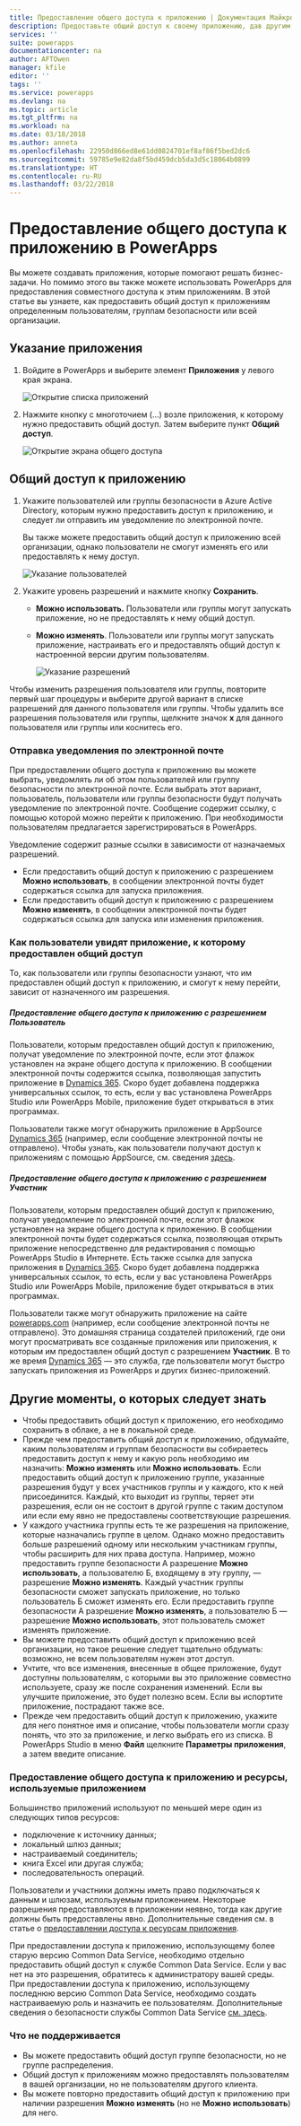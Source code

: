```yaml
---
title: Предоставление общего доступа к приложению | Документация Майкрософт
description: Предоставьте общий доступ к своему приложению, дав другим пользователям разрешение запускать его или изменять.
services: ''
suite: powerapps
documentationcenter: na
author: AFTOwen
manager: kfile
editor: ''
tags: ''
ms.service: powerapps
ms.devlang: na
ms.topic: article
ms.tgt_pltfrm: na
ms.workload: na
ms.date: 03/18/2018
ms.author: anneta
ms.openlocfilehash: 22950d866ed8e61dd0824701ef8af86f5bed2dc6
ms.sourcegitcommit: 59785e9e82da8f5bd459dcb5da3d5c18064b0899
ms.translationtype: HT
ms.contentlocale: ru-RU
ms.lasthandoff: 03/22/2018
---
```

# <a name="share-an-app-in-powerapps"></a>Предоставление общего доступа к приложению в PowerApps
Вы можете создавать приложения, которые помогают решать бизнес-задачи. Но помимо этого вы также можете использовать PowerApps для предоставления совместного доступа к этим приложениям. В этой статье вы узнаете, как предоставить общий доступ к приложениям определенным пользователям, группам безопасности или всей организации.

## <a name="specify-an-app"></a>Указание приложения
1. Войдите в PowerApps и выберите элемент **Приложения** у левого края экрана.

    ![Открытие списка приложений](./media/share-app/file-apps.png)

1. Нажмите кнопку с многоточием (...) возле приложения, к которому нужно предоставить общий доступ. Затем выберите пункт **Общий доступ**.

    ![Открытие экрана общего доступа](./media/share-app/ellipsis-share.png)

## <a name="share-an-app"></a>Общий доступ к приложению
1. Укажите пользователей или группы безопасности в Azure Active Directory, которым нужно предоставить доступ к приложению, и следует ли отправить им уведомление по электронной почте.

    Вы также можете предоставить общий доступ к приложению всей организации, однако пользователи не смогут изменять его или предоставлять к нему доступ.

    ![Указание пользователей](./media/share-app/share-list.png)

1. Укажите уровень разрешений и нажмите кнопку **Сохранить**.

    * **Можно использовать.** Пользователи или группы могут запускать приложение, но не предоставлять к нему общий доступ.
    * **Можно изменять**. Пользователи или группы могут запускать приложение, настраивать его и предоставлять общий доступ к настроенной версии другим пользователям.

        ![Указание разрешений](./media/share-app/edit-use.png)

Чтобы изменить разрешения пользователя или группы, повторите первый шаг процедуры и выберите другой вариант в списке разрешений для данного пользователя или группы. Чтобы удалить все разрешения пользователя или группы, щелкните значок **x** для данного пользователя или группы или коснитесь его.

### <a name="send-email-notification"></a>Отправка уведомления по электронной почте
При предоставлении общего доступа к приложению вы можете выбрать, уведомлять ли об этом пользователей или группу безопасности по электронной почте. Если выбрать этот вариант, пользователь, пользователи или группы безопасности будут получать уведомление по электронной почте. Сообщение содержит ссылку, с помощью которой можно перейти к приложению. При необходимости пользователям предлагается зарегистрироваться в PowerApps.

Уведомление содержит разные ссылки в зависимости от назначаемых разрешений.

- Если предоставить общий доступ к приложению с разрешением **Можно использовать**, в сообщении электронной почты будет содержаться ссылка для запуска приложения.
- Если предоставить общий доступ к приложению с разрешением **Можно изменять**, в сообщении электронной почты будет содержаться ссылка для запуска или изменения приложения.

### <a name="how-do-my-users-see-the-app-i-shared"></a>Как пользователи увидят приложение, к которому предоставлен общий доступ
То, как пользователи или группы безопасности узнают, что им предоставлен общий доступ к приложению, и смогут к нему перейти, зависит от назначенного им разрешения.

##### <a name="if-you-shared-an-app-with-user-permission"></a>Предоставление общего доступа к приложению с разрешением *Пользователь*
Пользователи, которым предоставлен общий доступ к приложению, получат уведомление по электронной почте, если этот флажок установлен на экране общего доступа к приложению. В сообщении электронной почты содержится ссылка, позволяющая запустить приложение в [Dynamics 365](http://home.dynamics.com). Скоро будет добавлена поддержка универсальных ссылок, то есть, если у вас установлена PowerApps Studio или PowerApps Mobile, приложение будет открываться в этих программах.

Пользователи также могут обнаружить приложение в AppSource [Dynamics 365](http://home.dynamics.com) (например, если сообщение электронной почты не отправлено). Чтобы узнать, как пользователи получают доступ к приложениям с помощью AppSource, см. сведения [здесь](../../user/app-source.md).

##### <a name="if-you-shared-an-app-with-contributor-permission"></a>Предоставление общего доступа к приложению с разрешением *Участник*
Пользователи, которым предоставлен общий доступ к приложению, получат уведомление по электронной почте, если этот флажок установлен на экране общего доступа к приложению. В сообщении электронной почты будет содержаться ссылка, позволяющая открыть приложение непосредственно для редактирования с помощью PowerApps Studio в Интернете. Есть также ссылка для запуска приложения в [Dynamics 365](http://home.dynamics.com). Скоро будет добавлена поддержка универсальных ссылок, то есть, если у вас установлена PowerApps Studio или PowerApps Mobile, приложение будет открываться в этих программах.

Пользователи также могут обнаружить приложение на сайте [powerapps.com](http://web.powerapps.com) (например, если сообщение электронной почты не отправлено). Это домашняя страница создателей приложений, где они могут просматривать все созданные приложения или приложения, к которым им предоставлен общий доступ с разрешением **Участник**. В то же время [Dynamics 365](http://home.dynamics.com) — это служба, где пользователи могут быстро запускать приложения из PowerApps и других бизнес-приложений.

## <a name="other-things-to-know"></a>Другие моменты, о которых следует знать
* Чтобы предоставить общий доступ к приложению, его необходимо сохранить в облаке, а не в локальной среде.
* Прежде чем предоставить общий доступ к приложению, обдумайте, каким пользователям и группам безопасности вы собираетесь предоставить доступ к нему и какую роль необходимо им назначить: **Можно изменять** или **Можно использовать**. Если предоставить общий доступ к приложению группе, указанные разрешения будут у всех участников группы и у каждого, кто к ней присоединится. Каждый, кто выходит из группы, теряет эти разрешения, если он не состоит в другой группе с таким доступом или если ему явно не предоставлены соответствующие разрешения.
* У каждого участника группы есть те же разрешения на приложение, которые назначались группе в целом. Однако можно предоставить больше разрешений одному или нескольким участникам группы, чтобы расширить для них права доступа. Например, можно предоставить группе безопасности А разрешение **Можно использовать**, а пользователю Б, входящему в эту группу, — разрешение **Можно изменять**. Каждый участник группы безопасности сможет запускать приложение, но только пользователь Б сможет изменять его. Если предоставить группе безопасности А разрешение **Можно изменять**, а пользователю Б — разрешение **Можно использовать**, этот пользователь сможет изменять приложение.
* Вы можете предоставить общий доступ к приложению всей организации, но такое решение следует тщательно обдумать: возможно, не всем пользователям нужен этот доступ.
* Учтите, что все изменения, внесенные в общее приложение, будут доступны пользователям, с которыми вы это приложение совместно используете, сразу же после сохранения изменений. Если вы улучшите приложение, это будет полезно всем. Если вы испортите приложение, пострадают также все.
* Прежде чем предоставить общий доступ к приложению, укажите для него понятное имя и описание, чтобы пользователи могли сразу понять, что это за приложение, и легко выбрать его из списка. В PowerApps Studio в меню **Файл** щелкните **Параметры приложения**, а затем введите описание.

### <a name="app-sharing-and-the-resources-the-app-uses"></a>Предоставление общего доступа к приложению и ресурсы, используемые приложением
Большинство приложений используют по меньшей мере один из следующих типов ресурсов:

* подключение к источнику данных;
* локальный шлюз данных;
* настраиваемый соединитель;
* книга Excel или другая служба;
* последовательность операций.

Пользователи и участники должны иметь право подключаться к данным и шлюзам, используемым приложением. Некоторые разрешения предоставляются в приложении неявно, тогда как другие должны быть предоставлены явно. Дополнительные сведения см. в статье о [предоставлении доступа к ресурсам приложения](share-app-resources.md).

При предоставлении доступа к приложению, использующему более старую версию Common Data Service, необходимо отдельно предоставить общий доступ к службе Common Data Service. Если у вас нет на это разрешения, обратитесь к администратору вашей среды. При предоставлении доступа к приложению, использующему последнюю версию Common Data Service, необходимо создать настраиваемую роль и назначить ее пользователям. Дополнительные сведения о безопасности службы Common Data Service [см. здесь](../../administrator/database-security.md).

### <a name="what-isnt-supported"></a>Что не поддерживается
* Вы можете предоставить общий доступ группе безопасности, но не группе распределения.
* Общий доступ к приложениям можно предоставлять пользователям в вашей организации, но не пользователям другого клиента.
* Вы можете повторно предоставить общий доступ к приложению при наличии разрешения **Можно изменять** (но не **Можно использовать**) для него.

